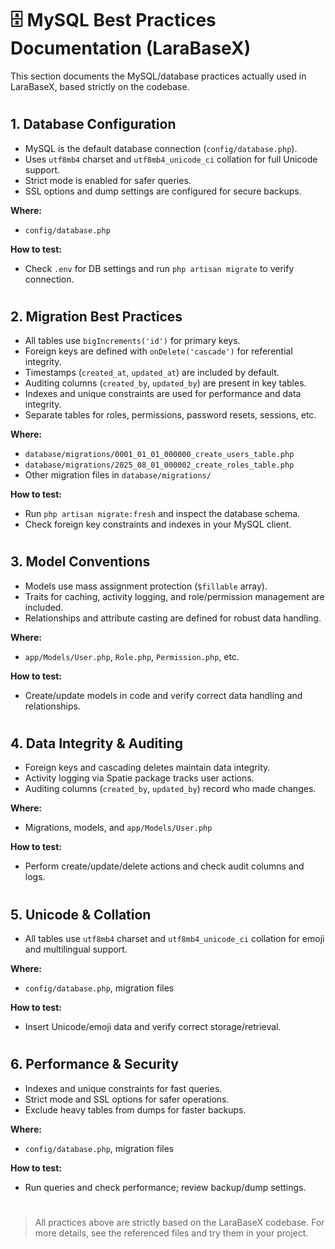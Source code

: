 # 🗄️ MySQL Best Practices Documentation (LaraBaseX)

This section documents the MySQL/database practices actually used in LaraBaseX, based strictly on the codebase.

#

## 1. Database Configuration

- MySQL is the default database connection (`config/database.php`).
- Uses `utf8mb4` charset and `utf8mb4_unicode_ci` collation for full Unicode support.
- Strict mode is enabled for safer queries.
- SSL options and dump settings are configured for secure backups.

**Where:**
- `config/database.php`

**How to test:**
- Check `.env` for DB settings and run `php artisan migrate` to verify connection.

#

## 2. Migration Best Practices

- All tables use `bigIncrements('id')` for primary keys.
- Foreign keys are defined with `onDelete('cascade')` for referential integrity.
- Timestamps (`created_at`, `updated_at`) are included by default.
- Auditing columns (`created_by`, `updated_by`) are present in key tables.
- Indexes and unique constraints are used for performance and data integrity.
- Separate tables for roles, permissions, password resets, sessions, etc.

**Where:**
- `database/migrations/0001_01_01_000000_create_users_table.php`
- `database/migrations/2025_08_01_000002_create_roles_table.php`
- Other migration files in `database/migrations/`

**How to test:**
- Run `php artisan migrate:fresh` and inspect the database schema.
- Check foreign key constraints and indexes in your MySQL client.

#

## 3. Model Conventions

- Models use mass assignment protection (`$fillable` array).
- Traits for caching, activity logging, and role/permission management are included.
- Relationships and attribute casting are defined for robust data handling.

**Where:**
- `app/Models/User.php`, `Role.php`, `Permission.php`, etc.

**How to test:**
- Create/update models in code and verify correct data handling and relationships.

#

## 4. Data Integrity & Auditing

- Foreign keys and cascading deletes maintain data integrity.
- Activity logging via Spatie package tracks user actions.
- Auditing columns (`created_by`, `updated_by`) record who made changes.

**Where:**
- Migrations, models, and `app/Models/User.php`

**How to test:**
- Perform create/update/delete actions and check audit columns and logs.

#

## 5. Unicode & Collation

- All tables use `utf8mb4` charset and `utf8mb4_unicode_ci` collation for emoji and multilingual support.

**Where:**
- `config/database.php`, migration files

**How to test:**
- Insert Unicode/emoji data and verify correct storage/retrieval.

#

## 6. Performance & Security

- Indexes and unique constraints for fast queries.
- Strict mode and SSL options for safer operations.
- Exclude heavy tables from dumps for faster backups.

**Where:**
- `config/database.php`, migration files

**How to test:**
- Run queries and check performance; review backup/dump settings.

#

> All practices above are strictly based on the LaraBaseX codebase. For more details, see the referenced files and try them in your project.
